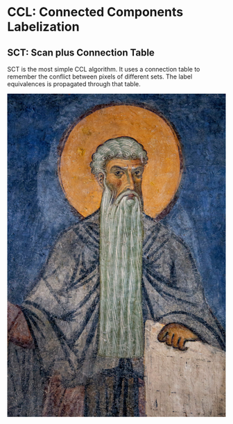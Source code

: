 # CCL: Connected Components Labelization

## SCT: Scan plus Connection Table

SCT is the most simple CCL algorithm. It uses a connection table to remember the conflict between pixels of different sets.
The label equivalences is propagated through that table.

![Test Image](img/rel.jpg)
